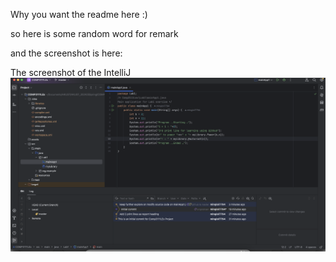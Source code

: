 Why you want the readme here :)

so here is some random word for remark

and the screenshot is here:

The screenshot of the IntelliJ 
![IntelliJ](/assets/intellij-screenshot.png)